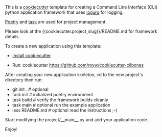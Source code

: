This is a [cookiecutter](https://cookiecutter.readthedocs.io/) template for creating a Command Line Interface (CLI) python application framework 
that uses [loguru](https://loguru.readthedocs.io) for logging.  

[Poetry](https://python-poetry.org/) and [task](https://taskfile.dev/) are used for project management.

Please look at the {{cookiecutter.project_slug}}/README.md for framework details.

To create a new application using this template:

* [Install cookiecutter](https://cookiecutter.readthedocs.io/en/latest/installation.html)

* Run:  cookiecutter https://github.com/royw/cookiecutter-clibones

After creating your new application skeleton, cd to the new project's directory then run:

* git init .      # optional
* task init       # initialized poetry environment
* task build      # verify the framework builds cleanly
* task main       # optional run the example application
* less README.md  # optional read the instructions ;-)

Start modifying the project/\_\_main\_\_.py and add your application code...

Enjoy!
